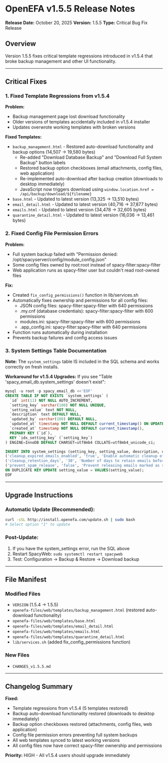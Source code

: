 # OpenEFA v1.5.5 Release Notes

**Release Date:** October 20, 2025
**Version:** 1.5.5
**Type:** Critical Bug Fix Release

## Overview

Version 1.5.5 fixes critical template regressions introduced in v1.5.4 that broke backup management and other UI functionality.

---

## Critical Fixes

### 1. Fixed Template Regressions from v1.5.4

**Problem:**
- Backup management page lost download functionality
- Older versions of templates accidentally included in v1.5.4 installer
- Updates overwrote working templates with broken versions

**Fixed Templates:**
- `backup_management.html` - Restored auto-download functionality and backup options (14,507 → 19,580 bytes)
  - Re-added "Download Database Backup" and "Download Full System Backup" button labels
  - Restored backup option checkboxes (email attachments, config files, web application)
  - Re-implemented auto-download after backup creation (downloads to desktop immediately)
  - JavaScript now triggers download using `window.location.href = /api/backup/download/${filename}`
- `base.html` - Updated to latest version (13,325 → 13,510 bytes)
- `email_detail.html` - Updated to latest version (40,716 → 37,877 bytes)
- `emails.html` - Updated to latest version (34,478 → 32,605 bytes)
- `quarantine_detail.html` - Updated to latest version (16,036 → 13,461 bytes)

### 2. Fixed Config File Permission Errors

**Problem:**
- Full system backup failed with "Permission denied: /opt/spacyserver/config/module_config.json"
- Some config files owned by root:root instead of spacy-filter:spacy-filter
- Web application runs as spacy-filter user but couldn't read root-owned files

**Fix:**
- Created `fix_config_permissions()` function in lib/services.sh
- Automatically fixes ownership and permissions for all config files:
  - JSON config files: spacy-filter:spacy-filter with 640 permissions
  - .my.cnf (database credentials): spacy-filter:spacy-filter with 600 permissions
  - modules.ini: spacy-filter:spacy-filter with 600 permissions
  - .app_config.ini: spacy-filter:spacy-filter with 640 permissions
- Function runs automatically during installation
- Prevents backup failures and config access issues

### 3. System Settings Table Documentation

**Note:** The `system_settings` table IS included in the SQL schema and works correctly on fresh installs.

**Workaround for v1.5.4 Upgrades:**
If you see "Table 'spacy_email_db.system_settings' doesn't exist":

```sql
mysql -u root -p spacy_email_db <<'EOF'
CREATE TABLE IF NOT EXISTS `system_settings` (
  `id` int(11) NOT NULL AUTO_INCREMENT,
  `setting_key` varchar(100) NOT NULL UNIQUE,
  `setting_value` text NOT NULL,
  `description` text DEFAULT NULL,
  `updated_by` varchar(100) DEFAULT NULL,
  `updated_at` timestamp NOT NULL DEFAULT current_timestamp() ON UPDATE current_timestamp(),
  `created_at` timestamp NOT NULL DEFAULT current_timestamp(),
  PRIMARY KEY (`id`),
  KEY `idx_setting_key` (`setting_key`)
) ENGINE=InnoDB DEFAULT CHARSET=utf8mb4 COLLATE=utf8mb4_unicode_ci;

INSERT INTO system_settings (setting_key, setting_value, description, updated_by) VALUES
('cleanup_expired_emails_enabled', 'true', 'Enable automatic cleanup of expired quarantine emails', 'system'),
('cleanup_retention_days', '30', 'Number of days to retain emails before cleanup', 'system'),
('prevent_spam_release', 'false', 'Prevent releasing emails marked as spam (spam_score >= 5.0)', 'system')
ON DUPLICATE KEY UPDATE setting_value = VALUES(setting_value);
EOF
```

---

## Upgrade Instructions

### Automatic Update (Recommended):
```bash
curl -sSL http://install.openefa.com/update.sh | sudo bash
# Select option "1" to update
```

### Post-Update:
1. If you have the system_settings error, run the SQL above
2. Restart SpacyWeb: `sudo systemctl restart spacyweb`
3. Test: Configuration → Backup & Restore → Download backup

---

## File Manifest

### Modified Files
- `VERSION` (1.5.4 → 1.5.5)
- `openefa-files/web/templates/backup_management.html` (restored auto-download functionality)
- `openefa-files/web/templates/base.html`
- `openefa-files/web/templates/email_detail.html`
- `openefa-files/web/templates/emails.html`
- `openefa-files/web/templates/quarantine_detail.html`
- `lib/services.sh` (added fix_config_permissions function)

### New Files
- `CHANGES_v1.5.5.md`

---

## Changelog Summary

**Fixed:**
- Template regressions from v1.5.4 (5 templates restored)
- Backup auto-download functionality restored (downloads to desktop immediately)
- Backup option checkboxes restored (attachments, config files, web application)
- Config file permission errors preventing full system backups
- All web templates synced to latest working versions
- All config files now have correct spacy-filter ownership and permissions

**Priority:** HIGH - All v1.5.4 users should upgrade immediately
